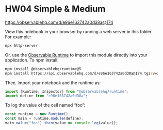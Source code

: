 # HW04 Simple & Medium

https://observablehq.com/d/e96e163742a0d38a@174

View this notebook in your browser by running a web server in this folder. For
example:

~~~sh
npx http-server
~~~

Or, use the [Observable Runtime](https://github.com/observablehq/runtime) to
import this module directly into your application. To npm install:

~~~sh
npm install @observablehq/runtime@5
npm install https://api.observablehq.com/d/e96e163742a0d38a@174.tgz?v=3
~~~

Then, import your notebook and the runtime as:

~~~js
import {Runtime, Inspector} from "@observablehq/runtime";
import define from "e96e163742a0d38a";
~~~

To log the value of the cell named “foo”:

~~~js
const runtime = new Runtime();
const main = runtime.module(define);
main.value("foo").then(value => console.log(value));
~~~
